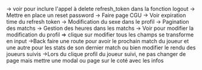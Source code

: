 -> voir pour inclure l'appel à delete refresh_token dans la fonction logout
-> Mettre en place un reset password
-> Faire page CGU
-> Voir expiration time du refresh token
-> Modification du sexe dans le profil
-> Pagination des matchs
-> Gestion des heures dans les matchs
-> Voir pour modifier la modification du profil => clique sur modifier tous les champs se transforme en input
->Back faire une route pour avoir le prochain match du joueur et une autre pour les stats de son dernier match ou bien modifier le rendu des joueurs suivis
->Lors du clique profil du joueur suivi, ne pas changer de page mais mettre une modal ou page sur le coté avec les infos 